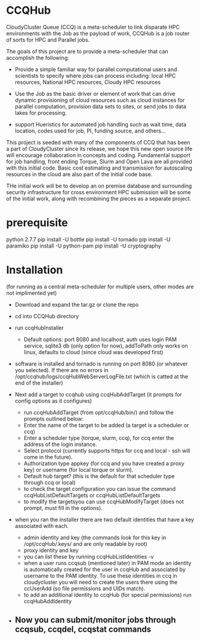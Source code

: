 # CCQHub
CloudyCluster Queue (CCQ) is a meta-scheduler to link disparate HPC environments with the Job as the payload of work, CCQHub is a job router of sorts for HPC and Parallel jobs.

The goals of this project are to provide a meta-scheduler that can accomplish the following:

- Provide a simple familiar way for parallel computational users and scientists to specify where jobs can process including: local HPC resources, National HPC resources, Cloudy HPC resources

- Use the Job as the basic driver or element of work that can drive dynamic provisioning of cloud resources such as cloud instances for parallel computation, provision data sets to sites, or send jobs to data lakes for processing.

- support Hueristics for automated job handling such as wait time, data location, codes used for job, PI, funding source, and others...

This project is seeded with many of the components of CCQ that has been a part of CloudyCluster since its release, we hope this new open source life will encourage collaboration in concepts and coding.   Fundamental support for job handling, front ending Torque, Slurm and Open Lava are all provided with this initial code.   Basic cost estimating and transmission for autoscaling resources in the cloud are also part of the initial code base.

THe initial work will be to develop an on premise database and surrounding security infrastructure for cross environment HPC submission will be some of the initial work, along with recombining the pieces as a separate project.

# prerequisite
python 2.7.7
pip install -U bottle
pip install -U tornado
pip install -U paramiko
pip install -U python-pam
pip install -U cryptography

# Installation
 (for running as a central meta-scheduler for multiple users, other modes are not implimented yet)
- Download and expand the tar.gz or clone the repo
- cd into CCQHub directory
- run ccqHubInstaller
  - Default options: port 8080 and localhost, auth uses login PAM service, sqlite3 db (only option for now), addToPath only works on linux, defaults to cloud (since cloud was developed first)
- software is installed and tornado is running on port 8080 (or whatever you selected).  If there are no errors in /opt/ccqhub/logs/ccqHubWebServerLogFile.txt (which is catted at the end of the installer)

- Next add a target to ccqhub using ccqHubAddTarget (it prompts for config options as it configures)
   - run ccqHubAddTarget (from opt/ccqHub/bin/) and follow the prompts outlined below:
   - Enter the name of the target to be added (a target is a scheduler or ccq)
   - Enter a scheduler type (torque, slurm, ccq), for ccq enter the address of the login instance.
   - Select protocol (currently supports https for ccq and local - ssh will come in the future).
   - Authorization type appkey (for ccq and you have created a proxy key) or username (for local torque or slurm).
   - Default hub target? (this is the default for that scheduler type through ccq or local)
   - to check the target configuration you can issue the command ccqHubListDefaultTargets or ccqHubListDefaultTargets
   - to modify the targetsyou can use ccqHubModifyTarget (does not prompt, must fill in the options).
 
 - when you ran the installer there are two default identities that have a key associated with each.
   - admin identity and key (the commands look for this key in /opt/ccqHub/.keys/ and are only readable by root)
   - proxy identity and key
   - you can list these by running ccqHubListIdentities -v 
   - when a user runs ccqsub (mentioned later) in PAM mode an identity is automatically created for the user in ccqHub and associated by username to the PAM identity.   To use these identities in ccq in cloudycluster you will need to create the users there using the ccUserAdd (so file permissions and UIDs match).
   - to add an additional identity to ccqHub (for special permissions) run ccqHubAddIdentity
   
 - Now you can submit/monitor jobs through ccqsub, ccqdel, ccqstat commands
   - 
  
